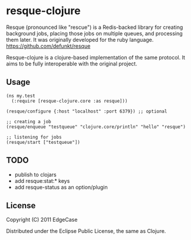 # resque-clojure

Resque (pronounced like "rescue") is a Redis-backed library for creating background jobs,
placing those jobs on multiple queues, and processing them later. It was originally developed
for the ruby language. https://github.com/defunkt/resque

Resque-clojure is a clojure-based implementation of the same protocol. It aims to be
fully interoperable with the original project.

## Usage

    (ns my.test
      (:require [resque-clojure.core :as resque]))
   
    (resque/configure {:host "localhost" :port 6379}) ;; optional
    
    ;; creating a job
    (resque/enqueue "testqueue" "clojure.core/println" "hello" "resque")
    
    ;; listening for jobs
    (resque/start ["testqueue"])

## TODO

* publish to clojars
* add resque:stat:* keys
* add resque-status as an option/plugin

## License

Copyright (C) 2011 EdgeCase

Distributed under the Eclipse Public License, the same as Clojure.
